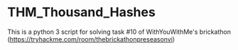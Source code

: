 # THM_Thousand_Hashes
This is a python 3 script for solving task #10 of WithYouWithMe's brickathon (https://tryhackme.com/room/thebrickathonpreseasonvi) 

